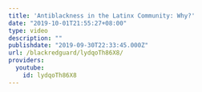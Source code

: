 ```yaml
---
title: 'Antiblackness in the Latinx Community: Why?'
date: "2019-10-01T21:55:27+08:00"
type: video
description: ""
publishdate: "2019-09-30T22:33:45.000Z"
url: /blackredguard/lydqoTh86X8/
providers:
  youtube:
    id: lydqoTh86X8
---
```

